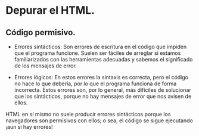 # Depurar el HTML.
## Código permisivo.

- Errores sintácticos: Son errores de escritura en el código que impiden que el programa funcione. Suelen ser fáciles de arreglar si estamos familiarizados con las herramientas adecuadas y sabemos el significado de los mensajes de error.

- Errores lógicos: En estos errores la sintaxis es correcta, pero el código no hace lo que debería, por lo que el programa funciona de forma incorrecta. Estos errores son, por lo general, más difíciles de solucionar que los sintácticos, porque no hay mensajes de error que nos avisen de ellos.

HTML en sí mismo no suele producir errores sintácticos porque los navegadores son permisivos con ellos; o sea, el código se sigue ejecutando ¡aun si hay errores!


